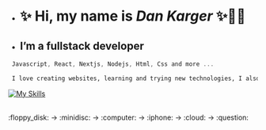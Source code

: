 - #  ✨ Hi, my name is  *Dan Karger* ✨:technologist: 
-  ##  I’m a fullstack developer 

```js 
 Javascript, React, Nextjs, Nodejs, Html, Css and more ...

```

  ```html
   I love creating websites, learning and trying new technologies, I also love music and art.
   ```
[![My Skills](https://skillicons.dev/icons?i=js,react,nextjs,nodejs,html,css,git,docker,mongodb,vim,py )](https://skillicons.dev)


 <br/>
 :floppy_disk: -> :minidisc:  -> :computer: -> :iphone: -> :cloud: -> :question: 
   
  
 
<!---
dankarger/dankarger is a ✨ special ✨ repository because its `README.md` (this file) appears on your GitHub profile.
You can click the Preview link to take a look at your changes.
 <p align="center">
  <a href="https://skillicons.dev">
    <img src="https://skillicons.dev/icons?i=js,react,nextjs,nodejs,html,css,git,docker,mongodb,vim,py" />
  </a>
</p>

--->
